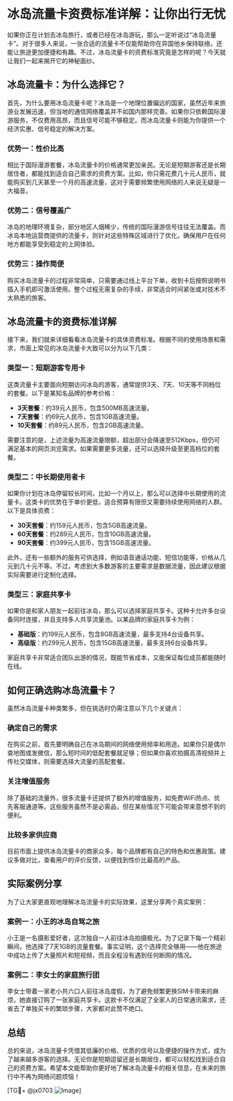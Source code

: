# 冰岛流量卡资费标准详解：让你出行无忧

如果你正在计划去冰岛旅行，或者已经在冰岛游玩，那么一定听说过“冰岛流量卡”。对于很多人来说，一张合适的流量卡不仅能帮助你在异国他乡保持联络，还能让旅途更加便捷和有趣。不过，冰岛流量卡的资费标准究竟是怎样的呢？今天就让我们一起来揭开它的神秘面纱。

## 冰岛流量卡：为什么选择它？

首先，为什么要用冰岛流量卡呢？冰岛是一个地理位置偏远的国家，虽然近年来旅游业发展迅速，但当地的通信网络覆盖并不如国内那样完善。如果你只依赖国际漫游服务，不仅费用高昂，而且信号可能不够稳定。而冰岛流量卡则能为你提供一个经济实惠、信号稳定的解决方案。

### 优势一：性价比高
相比于国际漫游套餐，冰岛流量卡的价格通常更加亲民。无论是短期游客还是长期居住者，都能找到适合自己需求的资费方案。比如，你只需花费几十元人民币，就能购买到几天甚至一个月的高速流量，这对于需要频繁使用网络的人来说无疑是一大福音。

### 优势二：信号覆盖广
冰岛的地理环境复杂，部分地区人烟稀少，传统的国际漫游信号往往无法覆盖。而冰岛本地运营商提供的流量卡，则针对这些特殊区域进行了优化，确保用户在任何地方都能享受到稳定的上网体验。

### 优势三：操作简便
购买冰岛流量卡的过程非常简单，只需要通过线上平台下单，收到卡后按照说明书插入手机即可激活使用。整个过程无需复杂的手续，非常适合时间紧张或对技术不太熟悉的旅客。

## 冰岛流量卡的资费标准详解

接下来，我们就来详细看看冰岛流量卡的具体资费标准。根据不同的使用场景和需求，市面上常见的冰岛流量卡大致可以分为以下几类：

### 类型一：短期游客专用卡
这类流量卡主要面向短期访问冰岛的游客，通常提供3天、7天、10天等不同档位的套餐。以下是某知名品牌的参考价格：

- **3天套餐**：约39元人民币，包含500MB高速流量。
- **7天套餐**：约69元人民币，包含1GB高速流量。
- **10天套餐**：约89元人民币，包含2GB高速流量。

需要注意的是，上述流量为高速流量限额，超出部分会降速至512Kbps，但仍可满足基本的网页浏览需求。如果需要更多流量，还可以选择升级至更高档位的套餐。

### 类型二：中长期使用者卡
如果你计划在冰岛停留较长时间，比如一个月以上，那么可以选择中长期使用的流量卡。这类卡的优势在于单价更低，适合预算有限但又需要持续使用网络的人群。以下是具体资费：

- **30天套餐**：约159元人民币，包含5GB高速流量。
- **60天套餐**：约289元人民币，包含10GB高速流量。
- **90天套餐**：约399元人民币，包含15GB高速流量。

此外，还有一些额外的服务可供选择，例如语音通话功能、短信功能等，价格从几元到几十元不等。不过，考虑到大多数游客的主要需求是数据流量，因此建议根据实际需要进行定制化选择。

### 类型三：家庭共享卡
如果你是和家人朋友一起前往冰岛，那么可以选择家庭共享卡。这种卡允许多台设备同时连接，并且支持多人共享流量池。以某品牌的家庭共享卡为例：

- **基础版**：约199元人民币，包含8GB高速流量，最多支持4台设备共享。
- **高级版**：约299元人民币，包含15GB高速流量，最多支持6台设备共享。

家庭共享卡非常适合团队出游的情况，既能节省成本，又能保证每位成员都能随时在线。

## 如何正确选购冰岛流量卡？

虽然冰岛流量卡种类繁多，但在挑选时仍需注意以下几个关键点：

### 确定自己的需求
在购买之前，首先要明确自己在冰岛期间的网络使用频率和用途。如果你只是偶尔查地图或发微信，那么短时间的低配套餐就足够；但如果你喜欢拍摄高清视频并上传社交媒体，则需要选择大流量的高配套餐。

### 关注增值服务
除了基础的流量外，很多流量卡还提供了额外的增值服务，如免费WiFi热点、优先客服通道等。这些服务虽然不是必需品，但在某些情况下可能会带来意想不到的便利。

### 比较多家供应商
目前市面上提供冰岛流量卡的商家众多，每个品牌都有自己的特色和优惠政策。建议多做对比，查看用户的评价反馈，以便找到性价比最高的产品。

## 实际案例分享

为了让大家更直观地理解冰岛流量卡的实际效果，这里分享两个真实案例：

### 案例一：小王的冰岛自驾之旅
小王是一名摄影爱好者，这次独自一人前往冰岛拍摄极光。为了记录下每一个精彩瞬间，他选择了7天1GB的流量套餐。事实证明，这个选择完全够用——他在旅途中成功上传了大量照片和短视频，而且全程没有遇到任何断网的情况。

### 案例二：李女士的家庭旅行团
李女士带着一家老小共六口人前往冰岛度假，为了避免频繁更换SIM卡带来的麻烦，她直接订购了一张家庭共享卡。这款卡不仅满足了全家人的日常通讯需求，还省去了单独买卡的繁琐步骤，大家都对此赞不绝口。

## 总结

总的来说，冰岛流量卡凭借其低廉的价格、优质的信号以及便捷的操作方式，成为了越来越多游客的选择。无论你是短期逗留还是长期居住，都可以轻松找到适合自己的资费方案。希望本文能帮助你更好地了解冰岛流量卡的相关信息，在未来的旅行中不再为网络问题烦恼！

[TG💪+ @jx0703 ![Image](https://github.com/user-attachments/assets/dbca1d08-cadb-493c-b0ec-ad6f7a83f270)]